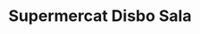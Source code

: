 ---
title: "Supermercat Disbo Sala"
url: /vilanova-de-meia/supermercat-disbo-sala/
shop: supermercado
---